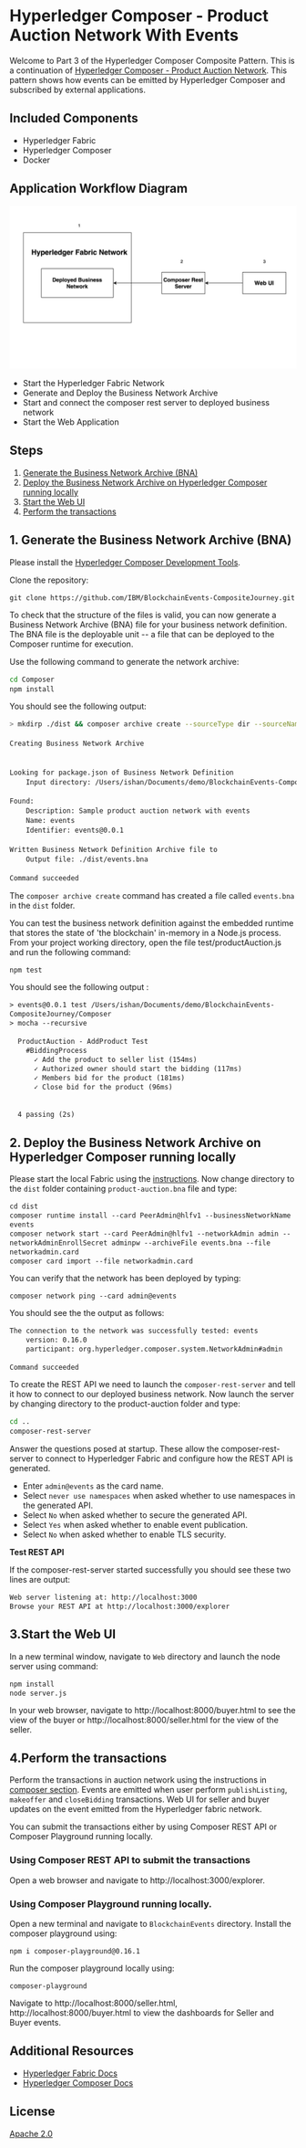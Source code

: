 # Hyperledger Composer - Product Auction Network With Events

Welcome to Part 3 of the Hyperledger Composer Composite Pattern. This is a continuation of [Hyperledger Composer - Product Auction Network](https://github.com/IBM/BlockchainSmartContractTrading-CompositeJourney). This pattern shows how events can be emitted by Hyperledger Composer and subscribed by external applications.

## Included Components

* Hyperledger Fabric
* Hyperledger Composer
* Docker

## Application Workflow Diagram

![Workflow](images/workflow.png)

* Start the Hyperledger Fabric Network
* Generate and Deploy the Business Network Archive
* Start and connect the composer rest server to deployed business network
* Start the Web Application

## Steps

1. [Generate the Business Network Archive (BNA)](#1-generate-the-business-network-archive-bna)
2. [Deploy the Business Network Archive on Hyperledger Composer running locally](#2-deploy-the-business-network-archive-on-hyperledger-composer-running-locally)
3. [Start the Web UI](#3-start-the-web-ui)
4. [Perform the transactions](#perform-the-transactions)

## 1. Generate the Business Network Archive (BNA)

Please install the [Hyperledger Composer Development Tools](https://github.com/IBM/BlockchainNetwork-CompositeJourney#1-installing-hyperledger-composer-development-tools).

Clone the repository:
```
git clone https://github.com/IBM/BlockchainEvents-CompositeJourney.git
```

To check that the structure of the files is valid, you can now generate a Business Network Archive (BNA) file for your business network definition. The BNA file is the deployable unit -- a file that can be deployed to the Composer runtime for execution.

Use the following command to generate the network archive:
```bash
cd Composer
npm install
```
You should see the following output:
```bash
> mkdirp ./dist && composer archive create --sourceType dir --sourceName . -a ./dist/events.bna

Creating Business Network Archive


Looking for package.json of Business Network Definition
	Input directory: /Users/ishan/Documents/demo/BlockchainEvents-CompositeJourney/Composer

Found:
	Description: Sample product auction network with events
	Name: events
	Identifier: events@0.0.1

Written Business Network Definition Archive file to
	Output file: ./dist/events.bna

Command succeeded
```

The `composer archive create` command has created a file called `events.bna` in the `dist` folder.

You can test the business network definition against the embedded runtime that stores the state of 'the blockchain' in-memory in a Node.js process.
From your project working directory, open the file test/productAuction.js and run the following command:
```
npm test
```
You should see the following output :
```
> events@0.0.1 test /Users/ishan/Documents/demo/BlockchainEvents-CompositeJourney/Composer
> mocha --recursive

  ProductAuction - AddProduct Test
    #BiddingProcess
      ✓ Add the product to seller list (154ms)
      ✓ Authorized owner should start the bidding (117ms)
      ✓ Members bid for the product (181ms)
      ✓ Close bid for the product (96ms)


  4 passing (2s)
```

## 2. Deploy the Business Network Archive on Hyperledger Composer running locally

Please start the local Fabric using the [instructions](https://github.com/IBM/BlockchainNetwork-CompositeJourney#2-starting-hyperledger-fabric).
Now change directory to the `dist` folder containing `product-auction.bna` file and type:
```
cd dist
composer runtime install --card PeerAdmin@hlfv1 --businessNetworkName events
composer network start --card PeerAdmin@hlfv1 --networkAdmin admin --networkAdminEnrollSecret adminpw --archiveFile events.bna --file networkadmin.card
composer card import --file networkadmin.card
```

You can verify that the network has been deployed by typing:
```
composer network ping --card admin@events
```

You should see the the output as follows:
```
The connection to the network was successfully tested: events
	version: 0.16.0
	participant: org.hyperledger.composer.system.NetworkAdmin#admin

Command succeeded
```

To create the REST API we need to launch the `composer-rest-server` and tell it how to connect to our deployed business network.
Now launch the server by changing directory to the product-auction folder and type:
```bash
cd ..
composer-rest-server
```

Answer the questions posed at startup. These allow the composer-rest-server to connect to Hyperledger Fabric and configure how the REST API is generated.
* Enter `admin@events` as the card name.
* Select `never use namespaces` when asked whether to use namespaces in the generated API.
* Select `No` when asked whether to secure the generated API.
* Select `Yes` when asked whether to enable event publication.
* Select `No` when asked whether to enable TLS security.

**Test REST API**

If the composer-rest-server started successfully you should see these two lines are output:
```
Web server listening at: http://localhost:3000
Browse your REST API at http://localhost:3000/explorer
```

## 3.Start the Web UI

In a new terminal window, navigate to `Web` directory and launch the node server using command:
```
npm install
node server.js
```

In your web browser, navigate to http://localhost:8000/buyer.html to see the view of the buyer or http://localhost:8000/seller.html for the view of the seller. 

## 4.Perform the transactions

Perform the transactions in auction network using the instructions in [composer section](https://github.com/IBM/BlockchainSmartContractTrading-CompositeJourney#2-deploy-the-business-network-archive-using-composer-playground). Events are emitted when user perform `publishListing`, `makeoffer` and `closeBidding` transactions. Web UI for seller and buyer updates on the event emitted from the Hyperledger fabric network.

You can submit the transactions either by using Composer REST API or Composer Playground running locally.

### Using Composer REST API to submit the transactions

Open a web browser and navigate to  http://localhost:3000/explorer.

### Using Composer Playground running locally.

Open a new terminal and navigate to `BlockchainEvents` directory. Install the composer playground using:
```
npm i composer-playground@0.16.1
```

Run the composer playground locally using:
```
composer-playground
```

Navigate to http://localhost:8000/seller.html, http://localhost:8000/buyer.html to view the dashboards for Seller and Buyer events.

## Additional Resources
* [Hyperledger Fabric Docs](http://hyperledger-fabric.readthedocs.io/en/latest/)
* [Hyperledger Composer Docs](https://hyperledger.github.io/composer/introduction/introduction.html)

## License
[Apache 2.0](LICENSE)
